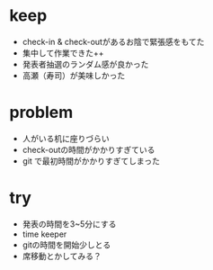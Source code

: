 # keep

- check-in & check-outがあるお陰で緊張感をもてた
- 集中して作業できた++
- 発表者抽選のランダム感が良かった
- 高瀬（寿司）が美味しかった

# problem

- 人がいる机に座りづらい
- check-outの時間がかかりすぎている
- git で最初時間がかかりすぎてしまった

# try

- 発表の時間を3~5分にする
- time keeper
- gitの時間を開始少しとる
- 席移動とかしてみる？
